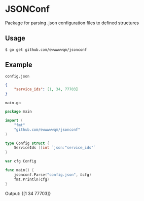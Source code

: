 JSONConf
========

Package for parsing .json configuration files to defined structures

Usage
-----
``` $ go get github.com/ewwwwwqm/jsonconf ```

Example
-------
``` config.json ```
```json
{
	"service_ids": [1, 34, 77703]
}
```

``` main.go ```
```go
package main

import (
	"fmt"
	"github.com/ewwwwwqm/jsonconf"
)

type Config struct {
	ServiceIds []int `json:"service_ids"`
}

var cfg Config

func main() {
	jsonconf.Parse("config.json", &cfg)
	fmt.Println(cfg)
}
```

Output:
  {[1 34 77703]}
